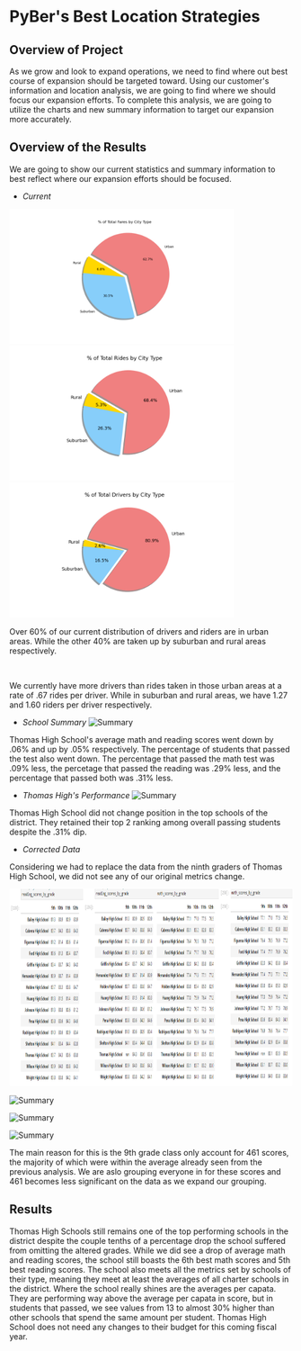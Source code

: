# PyBer's Best Location Strategies

## Overview of Project

As we grow and look to expand operations, we need to find where out best course of expansion should be targeted toward. Using our customer's information and location analysis, we are going to find where we should focus our expansion efforts. To complete this analysis, we are going to utilize the charts and new summary information to target our expansion more accurately.

## Overview of the Results

We are going to show our current statistics and summary information to best reflect where our expansion efforts should be focused.

* *Current*

<img src= "https://github.com/Atros04/Pyber-Visualization/blob/main/Analysis/Fig5.png" width=400px><img src= "https://github.com/Atros04/Pyber-Visualization/blob/main/Analysis/Fig6.png" width=400px><img src= "https://github.com/Atros04/Pyber-Visualization/blob/main/Analysis/Fig7.png" width=400px>

Over 60% of our current distribution of drivers and riders are in urban areas. While the other 40% are taken up by suburban and rural areas respectively. 

<img arc= "https://github.com/Atros04/Pyber-Visualization/blob/main/Analysis/pyber_summary.PNG">

We currently have more drivers than rides taken in those urban areas at a rate of .67 rides per driver. While in suburban and rural areas, we have 1.27 and 1.60 riders per driver respectively.



* *School Summary*
![Summary](Analysis/school_summary.PNG)

Thomas High School's average math and reading scores went down by .06% and up by .05% respectively. The percentage of students that passed the test also went down. The percentage that passed the math test was .09% less, the percetage that passed the reading was .29% less, and the percentage that passed both was .31% less.

* *Thomas High's Performance*
![Summary](Analysis/top_5.PNG)

Thomas High School did not change position in the top schools of the district. They retained their top 2 ranking among overall passing students despite the .31% dip.

* *Corrected Data*

Considering we had to replace the data from the ninth graders of Thomas High School, we did not see any of our original metrics change.

<img src = "https://github.com/Atros04/PySchool/blob/main/Analysis/math_reading_by_grade.PNG" height=350px>

![Summary](Analysis/scores_by_spending.PNG)

![Summary](Analysis/scores_by_size.PNG)

![Summary](Analysis/scores_by_type.PNG)

The main reason for this is the 9th grade class only account for 461 scores, the majority of which were within the average already seen from the previous analysis. We are aslo grouping everyone in for these scores and 461 becomes less significant on the data as we expand our grouping.

## Results

Thomas High Schools still remains one of the top performing schools in the district despite the couple tenths of a percentage drop the school suffered from omitting the altered grades. While we did see a drop of average math and reading scores, the school still boasts the 6th best math scores and 5th best reading scores. The school also meets all the metrics set by schools of their type, meaning they meet at least the averages of all charter schools in the district. Where the school really shines are the averages per capata. They are performing way above the average per capata in score, but in students that passed, we see values from 13 to almost 30% higher than other schools that spend the same amount per student. Thomas High School does not need any changes to their budget for this coming fiscal year.
